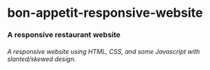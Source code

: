 # bon-appetit-responsive-website

### A responsive restaurant website

###### A responsive website using HTML, CSS, and some Javascript with slanted/skewed design.
